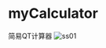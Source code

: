 # myCalculator
简易QT计算器
![ss01](https://user-images.githubusercontent.com/19186878/140683233-50887baf-bd41-42d4-905d-1e2fc55e306e.JPG)

